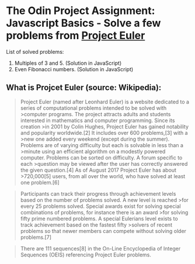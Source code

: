 # The Odin Project Assignment: Javascript Basics - Solve a few problems from [Project Euler](https://projecteuler.net) 

List of solved problems:

1. Multiples of 3 and 5. (Solution in JavaScript)
2. Even Fibonacci numbers. (Solution in JavaScript)

## What is Projcet Euler (source: Wikipedia):

>Project Euler (named after Leonhard Euler) is a website dedicated to a series of computational problems intended to be solved with >computer programs. The project attracts adults and students interested in mathematics and computer programming. Since its creation >in 2001 by Colin Hughes, Project Euler has gained notability and popularity worldwide.[2] It includes over 600 problems,[3] with a >new one added every weekend (except during the summer). Problems are of varying difficulty but each is solvable in less than a >minute using an efficient algorithm on a modestly powered computer. Problems can be sorted on difficulty. A forum specific to each >question may be viewed after the user has correctly answered the given question.[4] As of August 2017 Project Euler has about >720,000[5] users, from all over the world, who have solved at least one problem.[6]

>Participants can track their progress through achievement levels based on the number of problems solved. A new level is reached >for every 25 problems solved. Special awards exist for solving special combinations of problems, for instance there is an award >for solving fifty prime numbered problems. A special Eulerians level exists to track achievement based on the fastest fifty >solvers of recent problems so that newer members can compete without solving older problems.[7]

>There are 111 sequences[8] in the On-Line Encyclopedia of Integer Sequences (OEIS) referencing Project Euler problems.
